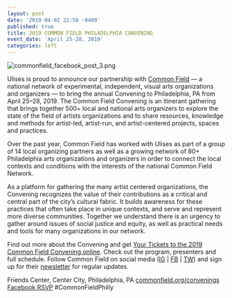 ```yaml
---
layout: post
date: '2019-04-02 22:58 -0400'
published: true
title: 2019 COMMON FIELD PHILADELPHIA CONVENING
event_date: 'April 25-28, 2019'
categories: left
---
```


![commonfield_facebook_post_3.png]({{site.baseurl}}/assets/img/commonfield_facebook_post_3.png)

Ulises is proud to announce our partnership with [Common Field](https://www.commonfield.org/convenings/) — a national network of experimental, independent, visual arts organizations and organizers — to bring the annual Convening to Philadelphia, PA from April 25–28, 2019. The Common Field Convening is an itinerant gathering that brings together 500+ local and national arts organizers to explore the state of the field of artists organizations and to share resources, knowledge and methods for artist-led, artist-run, and artist-centered projects, spaces and practices. 

Over the past year, Common Field has worked with Ulises as part of a group of 14 local organizing partners as well as a growing network of 80+ Philadelphia arts organizations and organizers in order to connect the local contexts and conditions with the interests of the national Common Field Network. 

As a platform for gathering the many artist centered organizations, the Convening recognizes the value of their contributions as a critical and central part of the city’s cultural fabric. It builds awareness for these practices that often take place in unique contexts, and serve and represent more diverse communities. Together we understand there is an urgency to gather around issues of social justice and equity, as well as practical needs and tools for many organizations in our network. 

Find out more about the Convening and get [Your Tickets to the 2019 Common Field Convening online](https://www.commonfield.org/convenings/1949/2470/tickets). Check out the program, presenters and full schedule. Follow Common Field on social media ([IG](https://www.instagram.com/common_field/) | [FB](https://www.facebook.com/commonfield/) | [TW](https://twitter.com/Common_Field)) and sign up for their [newsletter](https://www.commonfield.org/news/) for regular updates.

Friends Center, Center City, Philadelphia, PA
[commonfield.org/convenings](https://www.commonfield.org/convenings/)
[Facebook RSVP](https://www.facebook.com/events/714972885567466/) 
#CommonFieldPhilly 
